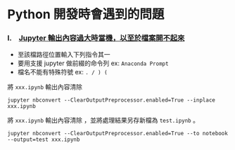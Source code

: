 # Python 開發時會遇到的問題

### I.　[Jupyter 輸出內容過大時當機，以至於檔案開不起來](https://blog.csdn.net/CherryChenieth/article/details/123571444)
- 至該檔路徑位置輸入下列指令其一 </br>
- 要用支援 jupyter 做前綴的命令列 ex: `Anaconda Prompt` </br>
- 檔名不能有特殊符號 ex: `. / ) (` </br>

將 `xxx.ipynb` 輸出內容清除 
```
jupyter nbconvert --ClearOutputPreprocessor.enabled=True --inplace xxx.ipynb
```

將 `xxx.ipynb` 輸出內容清除 ，並將處理結果另存新檔為 `test.ipynb` 。
```
jupyter nbconvert --ClearOutputPreprocessor.enabled=True --to notebook --output=test xxx.ipynb
```